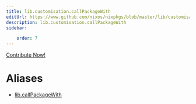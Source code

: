 ```yaml
---
title: lib.customisation.callPackageWith
editUrl: https://www.github.com/nixos/nixpkgs/blob/master/lib/customisation.nix#L125C21
description: lib.customisation.callPackageWith
sidebar:

    order: 7
---
```


<a href="https://www.github.com/nixos/nixpkgs/blob/master/lib/customisation.nix#L125C21">Contribute Now!</a>


# Aliases

- [lib.callPackageWith](reference/lib/lib-callPackageWith)


